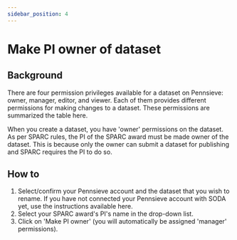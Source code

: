 ```yaml
---
sidebar_position: 4
---
```


# Make PI owner of dataset

## Background

There are four permission privileges available for a dataset on Pennsieve: owner, manager, editor, and viewer. Each of them provides different permissions for making changes to a dataset. These permissions are summarized the table here.

When you create a dataset, you have 'owner' permissions on the dataset. As per SPARC rules, the PI of the SPARC award must be made owner of the dataset. This is because only the owner can submit a dataset for publishing and SPARC requires the PI to do so.

## How to

1. Select/confirm your Pennsieve account and the dataset that you wish to rename. If you have not connected your Pennsieve account with SODA yet, use the instructions available here.
2. Select your SPARC award's PI's name in the drop-down list.
3. Click on 'Make PI owner' (you will automatically be assigned 'manager' permissions).
